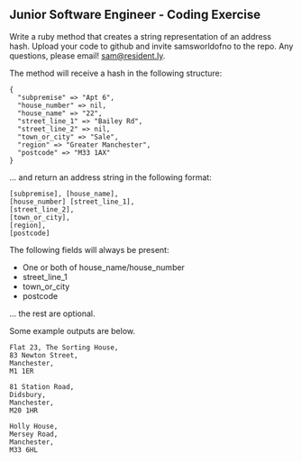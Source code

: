 ## Junior Software Engineer - Coding Exercise

Write a ruby method that creates a string representation of an address hash. Upload your code to github and invite samsworldofno to the repo. Any questions, please email! sam@resident.ly.

The method will receive a hash in the following structure:

    {
      "subpremise" => "Apt 6",
      "house_number" => nil,
      "house_name" => "22",
      "street_line_1" => "Bailey Rd",
      "street_line_2" => nil,
      "town_or_city" => "Sale",
      "region" => "Greater Manchester",
      "postcode" => "M33 1AX"
    }

... and return an address string in the following format:

    [subpremise], [house_name],
    [house_number] [street_line_1],
    [street_line_2],
    [town_or_city],
    [region],
    [postcode]

The following fields will always be present:

* One or both of house_name/house_number
* street_line_1
* town_or_city
* postcode

... the rest are optional.

Some example outputs are below.

    Flat 23, The Sorting House,
    83 Newton Street,
    Manchester,
    M1 1ER

    81 Station Road,
    Didsbury,
    Manchester,
    M20 1HR

    Holly House,
    Mersey Road,
    Manchester,
    M33 6HL